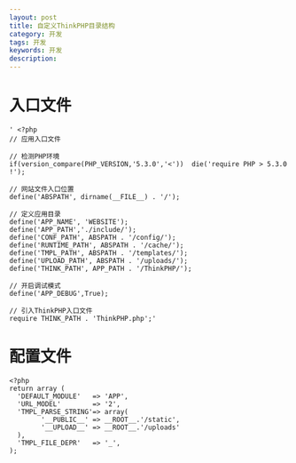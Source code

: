 ```yaml
---
layout: post
title: 自定义ThinkPHP目录结构
category: 开发
tags: 开发
keywords: 开发 
description: 
---
```


# 入口文件
	' <?php
    // 应用入口文件
     
    // 检测PHP环境
    if(version_compare(PHP_VERSION,'5.3.0','<'))  die('require PHP > 5.3.0 !');
     
    // 网站文件入口位置
    define('ABSPATH', dirname(__FILE__) . '/');
     
    // 定义应用目录
    define('APP_NAME', 'WEBSITE');
    define('APP_PATH','./include/');
    define('CONF_PATH', ABSPATH . '/config/');
    define('RUNTIME_PATH', ABSPATH . '/cache/');
    define('TMPL_PATH', ABSPATH . '/templates/');
    define('UPLOAD_PATH', ABSPATH . '/uploads/');
    define('THINK_PATH', APP_PATH . '/ThinkPHP/');
     
    // 开启调试模式
    define('APP_DEBUG',True);
     
    // 引入ThinkPHP入口文件
    require THINK_PATH . 'ThinkPHP.php';'

# 配置文件
	<?php
	return array (
	  'DEFAULT_MODULE'   => 'APP',
	  'URL_MODEL'        => '2',
	  'TMPL_PARSE_STRING'=> array(
	    	'__PUBLIC__' => __ROOT__.'/static',
	    	'__UPLOAD__' => __ROOT__.'/uploads'
	  ),
	  'TMPL_FILE_DEPR'   => '_',
	);